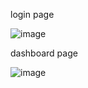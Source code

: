 login page

![image](https://user-images.githubusercontent.com/64318761/150825920-0c8d63ee-c3c8-484d-a53f-604f43a1f800.png)


dashboard page

![image](https://user-images.githubusercontent.com/64318761/150826328-87ccbbb4-87cf-4773-a460-d64bed407db2.png)
